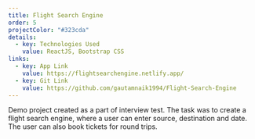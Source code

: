 ```yaml
---
title: Flight Search Engine
order: 5
projectColor: "#323cda"
details:
  - key: Technologies Used
    value: ReactJS, Bootstrap CSS
links:
  - key: App Link
    value: https://flightsearchengine.netlify.app/
  - key: Git Link
    value: https://github.com/gautamnaik1994/Flight-Search-Engine
---
```

Demo project created as a part of interview test. The task was to create a flight search engine, where a user can enter source, destination and date. The user can also book tickets for round trips.
